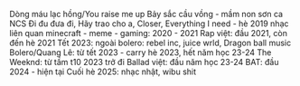 Dòng máu lạc hồng/You raise me up
Bảy sắc cầu vồng - mầm non sơn ca
NCS
Đi đu đưa đi, Hãy trao cho a, Closer, Everything I need - hè 2019
nhạc liên quan minecraft - meme - gaming: 2020 - 2021
Rap việt: đầu 2021, còn đến hè 2021
Tết 2023: ngoài bolero: rebel inc, juice wrld, Dragon ball music
Bolero/Quang Lê: từ tết 2023 - carry hè 2023, hết năm học 23-24
The Weeknd: từ tầm t10 2023 trở đi 
Ballad việt: đầu năm học 23-24
BAT: đầu 2024 - hiện tại
Cuối hè 2025: nhạc nhật, wibu shit